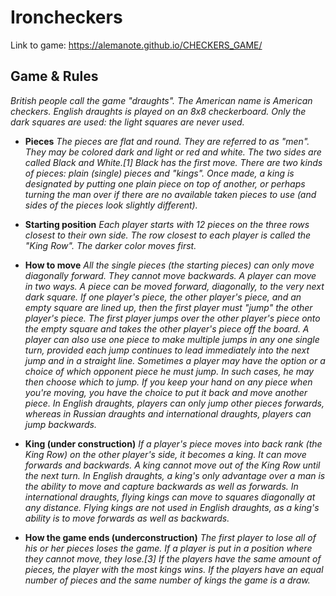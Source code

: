 # Ironcheckers

Link to game: https://alemanote.github.io/CHECKERS_GAME/

## Game & Rules

_British people call the game "draughts". The American name is American checkers. English draughts is played on an 8x8 checkerboard. Only the dark squares are used: the light squares are never used._

- **Pieces**
 _The pieces are flat and round. They are referred to as "men". They may be colored dark and light or red and white. The two sides are called Black and White.[1] Black has the first move. There are two kinds of pieces: plain (single) pieces and "kings". Once made, a king is designated by putting one plain piece on top of another, or perhaps turning the man over if there are no available taken pieces to use (and sides of the pieces look slightly different)._

- **Starting position**
_Each player starts with 12 pieces on the three rows closest to their own side. The row closest to each player is called the "King Row". The darker color moves first._

- **How to move** 
_All the single pieces (the starting pieces) can only move diagonally forward. They cannot move backwards. A player can move in two ways. A piece can be moved forward, diagonally, to the very next dark square. If one player's piece, the other player's piece, and an empty square are lined up, then the first player must "jump" the other player's piece. The first player jumps over the other player's piece onto the empty square and takes the other player's piece off the board. A player can also use one piece to make multiple jumps in any one single turn, provided each jump continues to lead immediately into the next jump and in a straight line. Sometimes a player may have the option or a choice of which opponent piece he must jump. In such cases, he may then choose which to jump. If you keep your hand on any piece when you're moving, you have the choice to put it back and move another piece. In English draughts, players can only jump other pieces forwards, whereas in Russian draughts and international draughts, players can jump backwards._

- **King (under construction)**
 _If a player's piece moves into back rank (the King Row) on the other player's side, it becomes a king. It can move forwards and backwards. A king cannot move out of the King Row until the next turn. In English draughts, a king's only advantage over a man is the ability to move and capture backwards as well as forwards. In international draughts, flying kings can move to squares diagonally at any distance. Flying kings are not used in English draughts, as a king's ability is to move forwards as well as backwards._

- **How the game ends (underconstruction)**
 _The first player to lose all of his or her pieces loses the game. If a player is put in a position where they cannot move, they lose.[3] If the players have the same amount of pieces, the player with the most kings wins. If the players have an equal number of pieces and the same number of kings the game is a draw._

